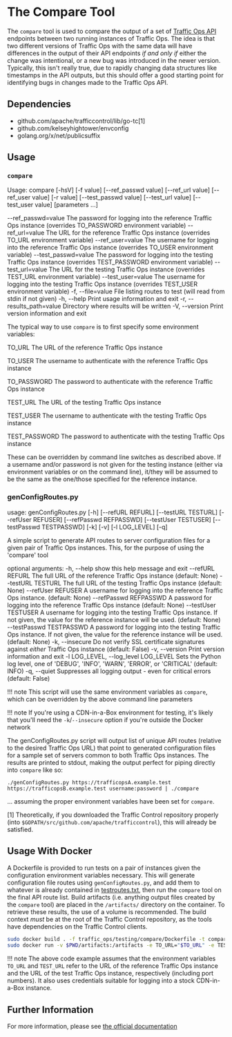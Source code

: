 <!--
	Licensed to the Apache Software Foundation (ASF) under one
	or more contributor license agreements.  See the NOTICE file
	distributed with this work for additional information
	regarding copyright ownership.  The ASF licenses this file
	to you under the Apache License, Version 2.0 (the
	"License"); you may not use this file except in compliance
	with the License.  You may obtain a copy of the License at

	  http://www.apache.org/licenses/LICENSE-2.0

	Unless required by applicable law or agreed to in writing,
	software distributed under the License is distributed on an
	"AS IS" BASIS, WITHOUT WARRANTIES OR CONDITIONS OF ANY
	KIND, either express or implied.  See the License for the
	specific language governing permissions and limitations
	under the License.
-->

The Compare Tool
================
The `compare` tool is used to compare the output of a set of [Traffic Ops API](https://traffic-control-cdn.readthedocs.io/en/latest/api/) endpoints between two running instances of Traffic Ops. The idea is that two different versions of Traffic Ops with the same data will have differences in the output of their API endpoints *if and only if* either the change was intentional, or a new bug was introduced in the newer version. Typically, this isn't really true, due to rapidly changing data structures like timestamps in the API outputs, but this should offer a good starting point for identifying bugs in changes made to the Traffic Ops API.

Dependencies
------------
-   github.com/apache/trafficcontrol/lib/go-tc[1]
-   github.com/kelseyhightower/envconfig
-   golang.org/x/net/publicsuffix

Usage
-----

### `compare`

Usage: compare \[-hsV\] \[-f value\] \[--ref\_passwd value\] \[--ref\_url value\] \[--ref\_user value\] \[-r value\] \[--test\_passwd value\] \[--test\_url value\] \[--test\_user value\] \[parameters ...\]

--ref\_passwd=value        The password for logging into the reference Traffic Ops instance (overrides TO\_PASSWORD environment variable)
--ref\_url=value           The URL for the reference Traffic Ops instance (overrides TO\_URL environment variable)
--ref\_user=value          The username for logging into the reference Traffic Ops instance (overrides TO\_USER environment variable)
--test\_passwd=value       The password for logging into the testing Traffic Ops instance (overrides TEST\_PASSWORD environment variable)
--test\_url=value          The URL for the testing Traffic Ops instance (overrides TEST\_URL environment variable)
--test\_user=value         The username for logging into the testing Traffic Ops instance (overrides TEST\_USER environment variable)
-f, --file=value           File listing routes to test (will read from stdin if not given)
-h, --help                 Print usage information and exit
-r, --results\_path=value  Directory where results will be written
-V, --version              Print version information and exit

The typical way to use `compare` is to first specify some environment variables:

TO\_URL
The URL of the reference Traffic Ops instance

TO\_USER
The username to authenticate with the reference Traffic Ops instance

TO\_PASSWORD
The password to authenticate with the reference Traffic Ops instance

TEST\_URL
The URL of the testing Traffic Ops instance

TEST\_USER
The username to authenticate with the testing Traffic Ops instance

TEST\_PASSWORD
The password to authenticate with the testing Traffic Ops instance

These can be overridden by command line switches as described above. If a username and/or password is not given for the testing instance (either via environment variables or on the command line), it/they will be assumed to be the same as the one/those specified for the reference instance.

### genConfigRoutes.py

usage: genConfigRoutes.py [-h] [--refURL REFURL] [--testURL TESTURL]
                          [--refUser REFUSER] [--refPasswd REFPASSWD]
                          [--testUser TESTUSER] [--testPasswd TESTPASSWD] [-k]
                          [-v] [-l LOG_LEVEL] [-q]

A simple script to generate API routes to server configuration files for a
given pair of Traffic Ops instances. This, for the purpose of using the
'compare' tool

optional arguments:
  -h, --help            show this help message and exit
  --refURL REFURL       The full URL of the reference Traffic Ops instance
                        (default: None)
  --testURL TESTURL     The full URL of the testing Traffic Ops instance
                        (default: None)
  --refUser REFUSER     A username for logging into the reference Traffic Ops
                        instance. (default: None)
  --refPasswd REFPASSWD
                        A password for logging into the reference Traffic Ops
                        instance (default: None)
  --testUser TESTUSER   A username for logging into the testing Traffic Ops
                        instance. If not given, the value for the reference
                        instance will be used. (default: None)
  --testPasswd TESTPASSWD
                        A password for logging into the testing Traffic Ops
                        instance. If not given, the value for the reference
                        instance will be used. (default: None)
  -k, --insecure        Do not verify SSL certificate signatures against
                        *either* Traffic Ops instance (default: False)
  -v, --version         Print version information and exit
  -l LOG_LEVEL, --log_level LOG_LEVEL
                        Sets the Python log level, one of 'DEBUG', 'INFO',
                        'WARN', 'ERROR', or 'CRITICAL' (default: INFO)
  -q, --quiet           Suppresses all logging output - even for critical
                        errors (default: False)

!!! note
	This script will use the same environment variables as `compare`, which can be overridden by the above  command line parameters

!!! note
	If you're using a CDN-in-a-Box environment for testing, it's likely that you'll need the `-k`/`--insecure` option if you're outside the Docker network

The genConfigRoutes.py script will output list of unique API routes (relative to the desired Traffic Ops URL) that point to generated configuration files for a sample set of servers common to both Traffic Ops instances. The results are printed to stdout, making the output perfect for piping directly into `compare` like so:

``` sourceCode
./genConfigRoutes.py https://trafficopsA.example.test https://trafficopsB.example.test username:password | ./compare
```

... assuming the proper environment variables have been set for `compare`.

[1] Theoretically, if you downloaded the Traffic Control repository properly (into `$GOPATH/src/github.com/apache/trafficcontrol`), this will already be satisfied.

Usage With Docker
-----------------
A Dockerfile is provided to run tests on a pair of instances given the configuration environment variables necessary. This will generate configuration file routes using `genConfigRoutes.py`, and add them to whatever is already contained in [testroutes.txt](./testroutes.txt), then run the `compare` tool on the final API route list. Build artifacts (i.e. anything output files created by the `compare` tool) are placed in the `/artifacts/` directory on the container. To retrieve these results, the use of a volume is recommended. The build context _must_ be at the root of the Traffic Control repository, as the tools have dependencies on the Traffic Control clients.

```bash
sudo docker build . -f traffic_ops/testing/compare/Dockerfile -t compare:latest
sudo docker run -v $PWD/artifacts:/artifacts -e TO_URL="$TO_URL" -e TEST_URL="$TEST_URL" -e TO_USER="admin" -e TO_PASSWORD="twelve" -e TEST_USER="admin" -e TEST_PASSWORD="twelve" compare:latest
```

!!! note
	The above code example assumes that the environment variables `TO_URL` and `TEST_URL` refer to the URL of the reference Traffic Ops instance and the URL of the test Traffic Ops instance, respectively (including port numbers). It also uses credentials suitable for logging into a stock CDN-in-a-Box instance.


Further Information
-------------------
For more information, please see [the official documentation](https://traffic-control-cdn.readthedocs.io/en/latest/tools/compare.html)
